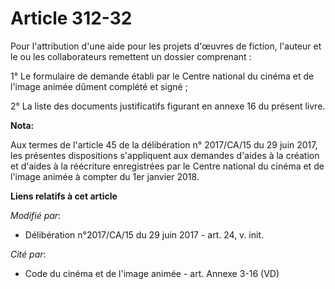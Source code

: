# Article 312-32

Pour l'attribution d'une aide pour les projets d'œuvres de fiction, l'auteur et le ou les collaborateurs remettent un dossier
comprenant :

1° Le formulaire de demande établi par le Centre national du cinéma et de l'image animée dûment complété et signé ;

2° La liste des documents justificatifs figurant en annexe 16 du présent livre.

**Nota:**

Aux termes de l'article 45 de la délibération n° 2017/CA/15 du 29 juin 2017, les présentes dispositions s'appliquent aux
demandes d'aides à la création et d'aides à la réécriture enregistrées par le Centre national du cinéma et de l'image animée
à compter du 1er janvier 2018.

**Liens relatifs à cet article**

_Modifié par_:

  - Délibération n°2017/CA/15 du 29 juin 2017 - art. 24, v. init.

_Cité par_:

  - Code du cinéma et de l'image animée - art. Annexe 3-16 (VD)
